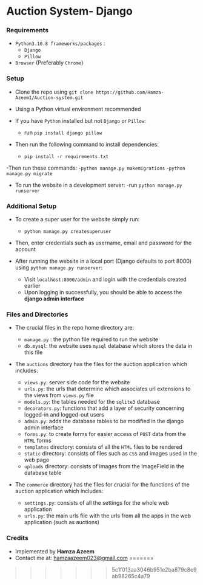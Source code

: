 # Auction System- Django

### Requirements

- `Python3.10.8 frameworks/packages` :
  - `Django`
  - `Pillow`
- `Browser` (Preferably `Chrome`)

### Setup

- Clone the repo using `git clone https://github.com/Hamza-Azeem1/Auction-system.git`

- Using a Python virtual environment recommended

- If you have `Python` installed but not `Django` or `Pillow`:

  - run `pip install django pillow`

- Then run the following command to install dependencies:
  - `pip install -r requirements.txt`

-Then run these commands:
 -`python manage.py makemigrations`
 -`python manage.py migrate`

- To run the website in a development server:
  -run `python manage.py runserver`

### Additional Setup

- To create a super user for the website simply run:

  - `python manage.py createsuperuser`

- Then, enter credentials such as username, email and password for the account

- After running the website in a local port (Django defaults to port 8000) using `python manage.py runserver`:
  - Visit `localhost:8000/admin` and login with the credentials created earlier
  - Upon logging in successfully, you should be able to access the **django admin interface**

### Files and Directories

- The crucial files in the repo home directory are:

  - `manage.py` : the python file required to run the website
  - `db.mysql`: the website uses `mysql` database which stores the data in this file

- The `auctions` directory has the files for the auction application which includes:

  - `views.py`: server side code for the website
  - `urls.py`: the urls that determine which associates url extensions to the views from `views.py` file
  - `models.py`: the tables needed for the `sqlite3` database
  - `decorators.py`: functions that add a layer of security concerning logged-in and logged-out users
  - `admin.py`: adds the database tables to be modified in the django admin interface
  - `forms.py`: to create forms for easier access of `POST` data from the `HTML` forms
  - `templates` directory: consists of all the `HTML` files to be rendered
  - `static` directory: consists of files such as `CSS` and images used in the web page
  - `uploads` directory: consists of images from the ImageField in the database table

- The `commerce` directory has the files for crucial for the functions of the auction application which includes:

  - `settings.py`: consists of all the settings for the whole web application
  - `urls.py`: the main urls file with the urls from all the apps in the web application (such as auctions)

### Credits

- Implemented by **Hamza Azeem**
- Contact me at: <hamzaazeem023@gmail.com>
=======

>>>>>>> 5c1f013aa3046b951e2ba879c8e9ab98265c4a79
